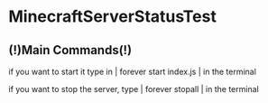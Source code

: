 # MinecraftServerStatusTest


## (!)Main Commands(!)

if you want to start it type in | forever start index.js | in the terminal

if you want to stop the server, type | forever stopall | in the terminal
